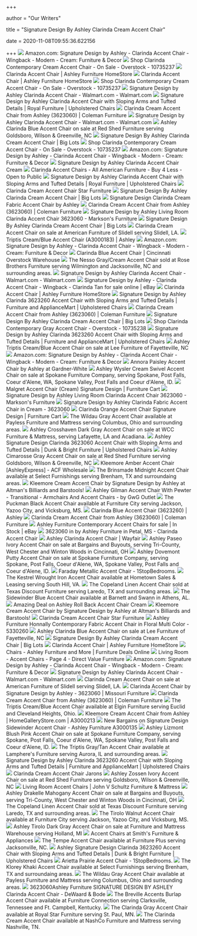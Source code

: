 +++
        
author = "Our Writers"
        
title = "Signature Design By Ashley Clarinda Cream Accent Chair"
        
date = 2020-11-08T09:55:36.622156
        
+++
[ ![](https://images-na.ssl-images-amazon.com/images/I/61Bh901EoYL._AC_SL1000_.jpg)](https://images-na.ssl-images-amazon.com/images/I/61Bh901EoYL._AC_SL1000_.jpg) Amazon.com: Signature Design by Ashley - Clarinda Accent Chair - Wingback -  Modern - Cream: Furniture & Decor
[ ![](https://ak1.ostkcdn.com/images/products/10735237/Signature-Design-by-Ashley-Clarinda-Cream-Accent-Chair-e2c67614-e6ac-4a6b-96be-73fbd6c4269f.jpg)](https://ak1.ostkcdn.com/images/products/10735237/Signature-Design-by-Ashley-Clarinda-Cream-Accent-Chair-e2c67614-e6ac-4a6b-96be-73fbd6c4269f.jpg) Shop Clarinda Contemporary Cream Accent Chair - On Sale - Overstock -  10735237
[ ![](https://ashleyfurniture.scene7.com/is/image/AshleyFurniture/36230-60-HEAD-ON-SW-QL?$AFHS-PDP-Main$)](https://ashleyfurniture.scene7.com/is/image/AshleyFurniture/36230-60-HEAD-ON-SW-QL?$AFHS-PDP-Main$) Clarinda Accent Chair | Ashley Furniture HomeStore
[ ![](https://ashleyfurniture.scene7.com/is/image/AshleyFurniture/36230-60-DETAIL-A-QL?$AFHS-Grid-1X$)](https://ashleyfurniture.scene7.com/is/image/AshleyFurniture/36230-60-DETAIL-A-QL?$AFHS-Grid-1X$) Clarinda Accent Chair | Ashley Furniture HomeStore
[ ![](https://ak1.ostkcdn.com/images/products/10735237/Signature-Design-by-Ashley-Clarinda-Cream-Accent-Chair-e766e10b-5736-4a78-af88-cd2ae8b166e5_600.jpg?impolicy=medium)](https://ak1.ostkcdn.com/images/products/10735237/Signature-Design-by-Ashley-Clarinda-Cream-Accent-Chair-e766e10b-5736-4a78-af88-cd2ae8b166e5_600.jpg?impolicy=medium) Shop Clarinda Contemporary Cream Accent Chair - On Sale - Overstock -  10735237
[ ![](https://i5.walmartimages.com/asr/a0e46e75-e8bd-484b-8f7a-64663937f9a9_1.85e6cefcfb4b6715569ecdba4a35abb1.jpeg)](https://i5.walmartimages.com/asr/a0e46e75-e8bd-484b-8f7a-64663937f9a9_1.85e6cefcfb4b6715569ecdba4a35abb1.jpeg) Signature Design by Ashley Clarinda Accent Chair - Walmart.com - Walmart.com
[ ![](https://imageresizer.furnituredealer.net/img/remote/images.furnituredealer.net/img/products%2Fsignature_design_by_ashley%2Fcolor%2Fclarinda_3623260-b1.jpg?width=1024&height=768&scale=both&trim.threshold=50&trim.percentpadding=10)](https://imageresizer.furnituredealer.net/img/remote/images.furnituredealer.net/img/products%2Fsignature_design_by_ashley%2Fcolor%2Fclarinda_3623260-b1.jpg?width=1024&height=768&scale=both&trim.threshold=50&trim.percentpadding=10) Signature Design by Ashley Clarinda Accent Chair with Sloping Arms and  Tufted Details | Royal Furniture | Upholstered Chairs
[ ![](https://d9dvmj2a7k2dc.cloudfront.net/catalog/product/cache/1/image/731x481/17f82f742ffe127f42dca9de82fb58b1/3/6/3623060-clarinda-dim_ashley2019_1.jpg)](https://d9dvmj2a7k2dc.cloudfront.net/catalog/product/cache/1/image/731x481/17f82f742ffe127f42dca9de82fb58b1/3/6/3623060-clarinda-dim_ashley2019_1.jpg) Clarinda Cream Accent Chair from Ashley (3623060) | Coleman Furniture
[ ![](https://i5.walmartimages.com/asr/f46a6e50-9e2a-433d-87bd-8ef570f1ef97_1.8ad7841a8fcf5bd79d9d1ab5ff07cab2.jpeg)](https://i5.walmartimages.com/asr/f46a6e50-9e2a-433d-87bd-8ef570f1ef97_1.8ad7841a8fcf5bd79d9d1ab5ff07cab2.jpeg) Signature Design by Ashley Clarinda Accent Chair - Walmart.com - Walmart.com
[ ![](https://cdn11.bigcommerce.com/s-ziua3409ib/products/2124/images/4109/36232-60__68723.1511415441.500.750.jpg?c=2)](https://cdn11.bigcommerce.com/s-ziua3409ib/products/2124/images/4109/36232-60__68723.1511415441.500.750.jpg?c=2) Ashley Clarinda Blue Accent Chair on sale at Red Shed Furniture serving  Goldsboro, Wilson & Greenville, NC
[ ![](https://images.biglots.com/Clarinda+Orange+Accent+Chair+Lifestyle?set=imageURL%5B%2Fimages%2Fproduct%2F10%2F810363119-1.jpg%5D,env%5Bprod%5D,nocache%5Btrue%5D,ver%5B1%5D,profile%5Bpdp_main_med%5D&call=url%5Bfile:biglots/product.chain%5D)](https://images.biglots.com/Clarinda+Orange+Accent+Chair+Lifestyle?set=imageURL%5B%2Fimages%2Fproduct%2F10%2F810363119-1.jpg%5D,env%5Bprod%5D,nocache%5Btrue%5D,ver%5B1%5D,profile%5Bpdp_main_med%5D&call=url%5Bfile:biglots/product.chain%5D) Signature Design By Ashley Clarinda Cream Accent Chair | Big Lots
[ ![](https://ak1.ostkcdn.com/images/products/10735237/Signature-Design-by-Ashley-Clarinda-Cream-Accent-Chair-5dc771bc-8517-49b1-b1f3-f7e360ff1185.jpg)](https://ak1.ostkcdn.com/images/products/10735237/Signature-Design-by-Ashley-Clarinda-Cream-Accent-Chair-5dc771bc-8517-49b1-b1f3-f7e360ff1185.jpg) Shop Clarinda Contemporary Cream Accent Chair - On Sale - Overstock -  10735237
[ ![](https://m.media-amazon.com/images/S/aplus-media/vc/8ffb4b5d-cdc1-4ae2-927b-0aa9f67c5fb0._SR970,300_.jpg)](https://m.media-amazon.com/images/S/aplus-media/vc/8ffb4b5d-cdc1-4ae2-927b-0aa9f67c5fb0._SR970,300_.jpg) Amazon.com: Signature Design by Ashley - Clarinda Accent Chair - Wingback -  Modern - Cream: Furniture & Decor
[ ![](https://c.shld.net/rpx/i/s/pi/mp/10158687/prod_8907266332?src=https%3A%2F%2Fav.cwa.sellercloud.com%2Fimages%2Fproducts%2F3623060%2F1015b589-3c8b-4f86-ad8b-eb4a80ecb11f.jpg&d=4ff709032a71dc8e2f99c9941ec9b11ebb1f458d&hei=333&wid=333&op_sharpen=1)](https://c.shld.net/rpx/i/s/pi/mp/10158687/prod_8907266332?src=https%3A%2F%2Fav.cwa.sellercloud.com%2Fimages%2Fproducts%2F3623060%2F1015b589-3c8b-4f86-ad8b-eb4a80ecb11f.jpg&d=4ff709032a71dc8e2f99c9941ec9b11ebb1f458d&hei=333&wid=333&op_sharpen=1) Signature Design by Ashley Clarinda Accent Chair Cream
[ ![](https://allamericanfurniturelakeland.com/wp-content/uploads/2015/09/362-CHAIRS-GRP-B-e1442938753195.jpg)](https://allamericanfurniturelakeland.com/wp-content/uploads/2015/09/362-CHAIRS-GRP-B-e1442938753195.jpg) Clarinda Accent Chairs - All American Furniture - Buy 4 Less - Open to  Public
[ ![](https://imageresizer.furnituredealer.net/img/remote/images.furnituredealer.net/img/products%2Fsignature_design_by_ashley%2Fcolor%2Fclarinda_3623260-b7.jpg?width=1024&height=768&scale=both&trim.threshold=50&trim.percentpadding=10)](https://imageresizer.furnituredealer.net/img/remote/images.furnituredealer.net/img/products%2Fsignature_design_by_ashley%2Fcolor%2Fclarinda_3623260-b7.jpg?width=1024&height=768&scale=both&trim.threshold=50&trim.percentpadding=10) Signature Design by Ashley Clarinda Accent Chair with Sloping Arms and  Tufted Details | Royal Furniture | Upholstered Chairs
[ ![](https://d1b345hdk9ukjq.cloudfront.net/product/ashley/images/36230-60-HEAD-ON-SW-QL.jpg)](https://d1b345hdk9ukjq.cloudfront.net/product/ashley/images/36230-60-HEAD-ON-SW-QL.jpg) Clarinda Cream Accent Chair Star Furniture
[ ![](https://images.biglots.com/Degas+Tufted+Accent+Chair?set=imageURL%5B%2Fimages%2Fproduct%2F137%2F810495201.jpg%5D,env%5Bprod%5D,nocache%5Btrue%5D,ver%5B1%5D,profile%5Bpdp_main_med%5D&call=url%5Bfile:biglots/product.chain%5D)](https://images.biglots.com/Degas+Tufted+Accent+Chair?set=imageURL%5B%2Fimages%2Fproduct%2F137%2F810495201.jpg%5D,env%5Bprod%5D,nocache%5Btrue%5D,ver%5B1%5D,profile%5Bpdp_main_med%5D&call=url%5Bfile:biglots/product.chain%5D) Signature Design By Ashley Clarinda Cream Accent Chair | Big Lots
[ ![](https://sep.yimg.com/ca/I/yhst-140356018263620_2617_35719516029)](https://sep.yimg.com/ca/I/yhst-140356018263620_2617_35719516029) Signature Design Clarinda Cream Fabric Accent Chair by Ashley
[ ![](https://d9dvmj2a7k2dc.cloudfront.net/catalog/product/cache/1/small_image/263x/9df78eab33525d08d6e5fb8d27136e95/a/3/a3000231-head-on-sw_asl20201.jpg)](https://d9dvmj2a7k2dc.cloudfront.net/catalog/product/cache/1/small_image/263x/9df78eab33525d08d6e5fb8d27136e95/a/3/a3000231-head-on-sw_asl20201.jpg) Clarinda Cream Accent Chair from Ashley (3623060) | Coleman Furniture
[ ![](https://images2.imgix.net/p4dbimg/523/images/3623060-clarinda-dim.jpg?trim=color&trimcolor=FFFFFF&trimtol=5&w=1024&h=768&fm=pjpg&auto=format)](https://images2.imgix.net/p4dbimg/523/images/3623060-clarinda-dim.jpg?trim=color&trimcolor=FFFFFF&trimtol=5&w=1024&h=768&fm=pjpg&auto=format) Signature Design by Ashley Living Room Clarinda Accent Chair 3623060 -  Markson's Furniture
[ ![](https://res.cloudinary.com/powerreviews/image/upload/c_fill,d_portal-no-product-image_ttlfpi.svg,f_auto,g_auto,h_400,q_auto,w_auto,z_0.5/d_portal-no-product-image_ttlfpi.svg/prod/hsuq3mpxj3anivc865bg)](https://res.cloudinary.com/powerreviews/image/upload/c_fill,d_portal-no-product-image_ttlfpi.svg,f_auto,g_auto,h_400,q_auto,w_auto,z_0.5/d_portal-no-product-image_ttlfpi.svg/prod/hsuq3mpxj3anivc865bg) Signature Design By Ashley Clarinda Cream Accent Chair | Big Lots
[ ![](https://cdn11.bigcommerce.com/s-62pj8wypcl/images/stencil/500x659/products/9000/26139/jpg__39898.1594139243.jpg?c=1)](https://cdn11.bigcommerce.com/s-62pj8wypcl/images/stencil/500x659/products/9000/26139/jpg__39898.1594139243.jpg?c=1) Clarinda Cream Accent Chair on sale at American Furniture of Slidell  serving Slidell, LA.
[ ![](https://cdn11.bigcommerce.com/s-vspc5f/images/stencil/1280x1280/products/33820/91724/A3000183-SW__22687.1568834091.jpg?c=2)](https://cdn11.bigcommerce.com/s-vspc5f/images/stencil/1280x1280/products/33820/91724/A3000183-SW__22687.1568834091.jpg?c=2) Triptis Cream/Blue Accent Chair (A3000183) | Ashley
[ ![](https://m.media-amazon.com/images/I/91y1nJQds0L._AC_UL400_.jpg)](https://m.media-amazon.com/images/I/91y1nJQds0L._AC_UL400_.jpg) Amazon.com: Signature Design by Ashley - Clarinda Accent Chair - Wingback -  Modern - Cream: Furniture & Decor
[ ![](https://cincinnatioverstockwarehouse.com/wp-content/uploads/2019/08/AF-3623260-2.jpg)](https://cincinnatioverstockwarehouse.com/wp-content/uploads/2019/08/AF-3623260-2.jpg) Clarinda Blue Accent Chair | Cincinnati Overstock Warehouse
[ ![](https://cdn11.bigcommerce.com/s-62qmv5/images/stencil/1280x1280/products/9236/17965/jpg__47715.1539753848.jpg?c=2)](https://cdn11.bigcommerce.com/s-62qmv5/images/stencil/1280x1280/products/9236/17965/jpg__47715.1539753848.jpg?c=2) The Nesso Gray/Cream Accent Chair sold at Rose Brothers Furniture serving  Wilmington and Jacksonville, NC and surrounding areas.
[ ![](https://i5.walmartimages.com/dfw/6e29e393-b849/k2-_804b2130-9c92-4a31-a276-e8ced267c90e.v1.jpg)](https://i5.walmartimages.com/dfw/6e29e393-b849/k2-_804b2130-9c92-4a31-a276-e8ced267c90e.v1.jpg) Signature Design by Ashley Clarinda Accent Chair - Walmart.com - Walmart.com
[ ![](https://i.ebayimg.com/images/g/460AAOSwihlc8Rw6/s-l1600.jpg)](https://i.ebayimg.com/images/g/460AAOSwihlc8Rw6/s-l1600.jpg) Signature Design by Ashley - Clarinda Accent Chair - Wingback - Clarinda  Tan for sale online | eBay
[ ![](https://ashleyfurniture.scene7.com/is/image/AshleyFurniture/36230-SWATCH-BODY-A-500?$AFHS-PDP-Main$)](https://ashleyfurniture.scene7.com/is/image/AshleyFurniture/36230-SWATCH-BODY-A-500?$AFHS-PDP-Main$) Clarinda Accent Chair | Ashley Furniture HomeStore
[ ![](https://imageresizer.furnituredealer.net/img/remote/images.furnituredealer.net/img/products%2Fsignature_design_by_ashley%2Fcolor%2Fclarinda_3623260-b5.jpg?width=878&height=600&scale=both&trim.threshold=80)](https://imageresizer.furnituredealer.net/img/remote/images.furnituredealer.net/img/products%2Fsignature_design_by_ashley%2Fcolor%2Fclarinda_3623260-b5.jpg?width=878&height=600&scale=both&trim.threshold=80) Signature Design by Ashley Clarinda 3623260 Accent Chair with Sloping Arms  and Tufted Details | Furniture and ApplianceMart | Upholstered Chairs
[ ![](https://d9dvmj2a7k2dc.cloudfront.net/catalog/product/cache/1/small_image/263x/9df78eab33525d08d6e5fb8d27136e95/c/a/cabt-51b-087p_prm_1_fou20191_1.jpg)](https://d9dvmj2a7k2dc.cloudfront.net/catalog/product/cache/1/small_image/263x/9df78eab33525d08d6e5fb8d27136e95/c/a/cabt-51b-087p_prm_1_fou20191_1.jpg) Clarinda Cream Accent Chair from Ashley (3623060) | Coleman Furniture
[ ![](https://res.cloudinary.com/powerreviews/image/upload/c_fill,d_portal-no-product-image_ttlfpi.svg,f_auto,g_auto,h_400,q_auto,w_auto,z_0.5/d_portal-no-product-image_ttlfpi.svg/prod/lknfebtpfgxe6tlpbcx3)](https://res.cloudinary.com/powerreviews/image/upload/c_fill,d_portal-no-product-image_ttlfpi.svg,f_auto,g_auto,h_400,q_auto,w_auto,z_0.5/d_portal-no-product-image_ttlfpi.svg/prod/lknfebtpfgxe6tlpbcx3) Signature Design By Ashley Clarinda Cream Accent Chair | Big Lots
[ ![](https://ak1.ostkcdn.com/images/products/10735238/Signature-Design-by-Ashley-Clarinda-Gray-Accent-Chair-b0bacbd1-a62a-44ae-81a0-9f9aef197e08.jpg)](https://ak1.ostkcdn.com/images/products/10735238/Signature-Design-by-Ashley-Clarinda-Gray-Accent-Chair-b0bacbd1-a62a-44ae-81a0-9f9aef197e08.jpg) Shop Clarinda Contemporary Gray Accent Chair - Overstock - 10735238
[ ![](https://imageresizer.furnituredealer.net/img/remote/images.furnituredealer.net/img/products%2Fsignature_design_by_ashley%2Fcolor%2Fclarinda_3623260-b7.jpg?width=878&height=600&scale=both&trim.threshold=80)](https://imageresizer.furnituredealer.net/img/remote/images.furnituredealer.net/img/products%2Fsignature_design_by_ashley%2Fcolor%2Fclarinda_3623260-b7.jpg?width=878&height=600&scale=both&trim.threshold=80) Signature Design by Ashley Clarinda 3623260 Accent Chair with Sloping Arms  and Tufted Details | Furniture and ApplianceMart | Upholstered Chairs
[ ![](https://cdn11.bigcommerce.com/s-t74u9kz9nq/images/stencil/1280x1280/products/24059/63260/jpg__14035.1572363683.jpg?c=2)](https://cdn11.bigcommerce.com/s-t74u9kz9nq/images/stencil/1280x1280/products/24059/63260/jpg__14035.1572363683.jpg?c=2) Ashley Triptis Cream/Blue Accent Chair on sale at Lee Furniture of  Fayetteville, NC
[ ![](https://m.media-amazon.com/images/I/81ZgtfLA4oL._AC_UL400_.jpg)](https://m.media-amazon.com/images/I/81ZgtfLA4oL._AC_UL400_.jpg) Amazon.com: Signature Design by Ashley - Clarinda Accent Chair - Wingback -  Modern - Cream: Furniture & Decor
[ ![](https://gw-product.s3.amazonaws.com/51001_1200x800.jpg)](https://gw-product.s3.amazonaws.com/51001_1200x800.jpg) Annora Paisley Accent Chair by Ashley at Gardner-White
[ ![](https://cdn11.bigcommerce.com/s-efw6x9ja5c/images/stencil/1280x1280/products/33224/79053/jpg__26924.1589821830.jpg?c=2)](https://cdn11.bigcommerce.com/s-efw6x9ja5c/images/stencil/1280x1280/products/33224/79053/jpg__26924.1589821830.jpg?c=2) Ashley Wysler Cream Swivel Accent Chair on sale at Spokane Furniture  Company, serving Spokane, Post Falls, Coeur d'Alene, WA, Spokane Valley,  Post Falls and Coeur d'Alene, ID.
[ ![](https://smhttp-ssl-77687.nexcesscdn.net/media/catalog/product/A/3/A3000101-chair-1.jpg)](https://smhttp-ssl-77687.nexcesscdn.net/media/catalog/product/A/3/A3000101-chair-1.jpg) Malgret Accent Chair (Cream) Signature Design | Furniture Cart
[ ![](https://images2.imgix.net/p4dbimg/523/images/36230-swatch-body-a-500.jpg?trim=color&trimcolor=FFFFFF&trimtol=5&w=1024&h=768&fm=pjpg&auto=format)](https://images2.imgix.net/p4dbimg/523/images/36230-swatch-body-a-500.jpg?trim=color&trimcolor=FFFFFF&trimtol=5&w=1024&h=768&fm=pjpg&auto=format) Signature Design by Ashley Living Room Clarinda Accent Chair 3623060 -  Markson's Furniture
[ ![](https://media.cymaxstores.com/Images/3906/521818-SM.jpg)](https://media.cymaxstores.com/Images/3906/521818-SM.jpg) Signature Design by Ashley Clarinda Fabric Accent Chair in Cream - 3623060
[ ![](https://smhttp-ssl-77687.nexcesscdn.net/media/catalog/product/3/6/3623160-chair-2.jpg)](https://smhttp-ssl-77687.nexcesscdn.net/media/catalog/product/3/6/3623160-chair-2.jpg) Clarinda Orange Accent Chair Signature Design | Furniture Cart
[ ![](https://cdn11.bigcommerce.com/s-eesos7vfh6/images/stencil/1280x1280/products/18073/36009/jpg__00469.1530804469.jpg?c=2)](https://cdn11.bigcommerce.com/s-eesos7vfh6/images/stencil/1280x1280/products/18073/36009/jpg__00469.1530804469.jpg?c=2) The Wildau Gray Accent Chair available at Payless Furniture and Mattress  serving Columbus, Ohio and surrounding areas.
[ ![](https://cdn11.bigcommerce.com/s-yvd7ivo5m8/images/stencil/2000x2000/products/6517/1860/A3000040__60063__92878.1579205732.jpg?c=1)](https://cdn11.bigcommerce.com/s-yvd7ivo5m8/images/stencil/2000x2000/products/6517/1860/A3000040__60063__92878.1579205732.jpg?c=1) Ashley Crosshaven Dark Gray Accent Chair on sale at WCC Furniture &  Mattress, serving Lafayette, LA and Acadiana.
[ ![](https://images.furnituredealer.net/img/fabrics%2Fsignature_design_by_ashley%2Fclarinda-cream-s.jpg)](https://images.furnituredealer.net/img/fabrics%2Fsignature_design_by_ashley%2Fclarinda-cream-s.jpg) Ashley Signature Design Clarinda 3623060 Accent Chair with Sloping Arms and  Tufted Details | Dunk & Bright Furniture | Upholstered Chairs
[ ![](https://cdn11.bigcommerce.com/s-ziua3409ib/images/stencil/1280x1280/products/11261/23756/jpg__73707.1533255316.jpg?c=2)](https://cdn11.bigcommerce.com/s-ziua3409ib/images/stencil/1280x1280/products/11261/23756/jpg__73707.1533255316.jpg?c=2) Ashley Cimarosse Gray Accent Chair on sale at Red Shed Furniture serving  Goldsboro, Wilson & Greenville, NC
[ ![](https://cdn11.bigcommerce.com/s-9kuy4b5cao/images/stencil/1280x1280/products/29826/67243/jpg__46180.1569858854.jpg?c=2)](https://cdn11.bigcommerce.com/s-9kuy4b5cao/images/stencil/1280x1280/products/29826/67243/jpg__46180.1569858854.jpg?c=2) Kleemore Amber Accent Chair [AshleyExpress] - ACF Wholesale
[ ![](https://cdn11.bigcommerce.com/s-dqbg439uw9/images/stencil/1280x1280/products/11052/24343/jpg__09359.1563469368.jpg?c=2)](https://cdn11.bigcommerce.com/s-dqbg439uw9/images/stencil/1280x1280/products/11052/24343/jpg__09359.1563469368.jpg?c=2) The Brinsmade Midnight Accent Chair available at Select Furnishings serving  Brenham, TX and surroundaing areas.
[ ![](https://cdn11.bigcommerce.com/s-c7ab7jb9oz/images/stencil/500x659/products/23120/56549/jpg__15560.1594050705.jpg?c=2)](https://cdn11.bigcommerce.com/s-c7ab7jb9oz/images/stencil/500x659/products/23120/56549/jpg__15560.1594050705.jpg?c=2) Kleemore Cream Accent Chair by Signature Design by Ashley at Altman's  Billiards and Barstools!
[ ![](https://st.hzcdn.com/simgs/2141f76d0a68f27d_9-7885/home-design.jpg)](https://st.hzcdn.com/simgs/2141f76d0a68f27d_9-7885/home-design.jpg) Ashley Gilman Accent Chair With Pewter - Transitional - Armchairs And Accent  Chairs - by GwG Outlet
[ ![](https://cdn11.bigcommerce.com/s-quzkd1v4eo/images/stencil/500x659/products/8150/18556/jpg__22050.1576713505.jpg?c=2)](https://cdn11.bigcommerce.com/s-quzkd1v4eo/images/stencil/500x659/products/8150/18556/jpg__22050.1576713505.jpg?c=2) The Puckman Black Accent Chair available at Furniture City serving Jackson,  Yazoo City, and Vicksburg, MS.
[ ![](https://cdn11.bigcommerce.com/s-vspc5f/images/stencil/500x659/products/34166/91117/17801-42__58320.1568830566.jpg?c=2)](https://cdn11.bigcommerce.com/s-vspc5f/images/stencil/500x659/products/34166/91117/17801-42__58320.1568830566.jpg?c=2) Clarinda Blue Accent Chair (3623260) | Ashley
[ ![](https://d9dvmj2a7k2dc.cloudfront.net/catalog/product/cache/1/small_image/263x/9df78eab33525d08d6e5fb8d27136e95/c/p/cpnd371_sof20201.jpg)](https://d9dvmj2a7k2dc.cloudfront.net/catalog/product/cache/1/small_image/263x/9df78eab33525d08d6e5fb8d27136e95/c/p/cpnd371_sof20201.jpg) Clarinda Cream Accent Chair from Ashley (3623060) | Coleman Furniture
[ ![](https://i.ebayimg.com/thumbs/images/g/6LMAAOSwa3tfFR8n/s-l225.jpg)](https://i.ebayimg.com/thumbs/images/g/6LMAAOSwa3tfFR8n/s-l225.jpg) Ashley Furniture Contemporary Accent Chairs for sale | In Stock | eBay
[ ![](https://images.webfronts.com/cache/frhopqodjfsf.jpg?imgeng=/w_500/h_500/m_letterbox_ffffff_100)](https://images.webfronts.com/cache/frhopqodjfsf.jpg?imgeng=/w_500/h_500/m_letterbox_ffffff_100) 3623060 in by Ashley Furniture in Petal, MS - Clarinda Accent Chair
[ ![](https://secure.img1-fg.wfcdn.com/im/16661795/resize-h600-w600%5Ecompr-r85/9116/91167260/Clarinda+Barrel+Chair+%28Set+of+2%29.jpg)](https://secure.img1-fg.wfcdn.com/im/16661795/resize-h600-w600%5Ecompr-r85/9116/91167260/Clarinda+Barrel+Chair+%28Set+of+2%29.jpg) Ashley Clarinda Accent Chair | Wayfair
[ ![](https://cdn11.bigcommerce.com/s-vxysi4y4go/images/stencil/1280x1280/products/20316/64446/jpg__56388.1587190092.jpg?c=2)](https://cdn11.bigcommerce.com/s-vxysi4y4go/images/stencil/1280x1280/products/20316/64446/jpg__56388.1587190092.jpg?c=2) Ashley Paseo Ivory Accent Chair on sale at Bargains and Buyouts, serving  Tri-County, West Chester and Winton Woods in Cincinnati, OH
[ ![](https://cdn11.bigcommerce.com/s-efw6x9ja5c/images/stencil/1280x1280/products/34558/81631/jpg__45841.1597080140.jpg?c=2)](https://cdn11.bigcommerce.com/s-efw6x9ja5c/images/stencil/1280x1280/products/34558/81631/jpg__45841.1597080140.jpg?c=2) Ashley Dovemont Putty Accent Chair on sale at Spokane Furniture Company,  serving Spokane, Post Falls, Coeur d'Alene, WA, Spokane Valley, Post Falls  and Coeur d'Alene, ID.
[ ![](https://cdn.1stopbedrooms.com/media/catalog/product/cache/1/image/1000x/667cc8115599233893af4c0b7918c94e/2/9/29401-21_1.jpg)](https://cdn.1stopbedrooms.com/media/catalog/product/cache/1/image/1000x/667cc8115599233893af4c0b7918c94e/2/9/29401-21_1.jpg) Faraday Metallic Accent Chair - 1StopBedrooms.
[ ![](https://cdn11.bigcommerce.com/s-e5jt5marve/images/stencil/1280x1280/products/9661/21985/jpg__93473.1561088690.jpg?c=2)](https://cdn11.bigcommerce.com/s-e5jt5marve/images/stencil/1280x1280/products/9661/21985/jpg__93473.1561088690.jpg?c=2) The Kestrel Wrought Iron Accent Chair available at Hometown Sales & Leasing  serving South Hill, VA.
[ ![](https://cdn11.bigcommerce.com/s-9r6s3l1v71/images/stencil/1280x1280/products/6251/13229/A3000021-SW__89027.1513194831.jpg?c=2)](https://cdn11.bigcommerce.com/s-9r6s3l1v71/images/stencil/1280x1280/products/6251/13229/A3000021-SW__89027.1513194831.jpg?c=2) The Copeland Linen Accent Chair sold at Texas Discount Furniture serving  Laredo, TX and surrounding areas.
[ ![](https://cdn11.bigcommerce.com/s-czv1lw21yx/images/stencil/1280x1280/products/13811/32985/jpg__70692.1561038669.jpg?c=2&imbypass=on)](https://cdn11.bigcommerce.com/s-czv1lw21yx/images/stencil/1280x1280/products/13811/32985/jpg__70692.1561038669.jpg?c=2&imbypass=on) The Sidewinder Blue Accent Chair available at Barnett and Swann in Athens,  AL.
[ ![](https://images.prod.meredith.com/product/1a5b905ec0b53fe57f13aea8b020f121/1510556099102/l/accent-chairs-jla-home-cream-ivory)](https://images.prod.meredith.com/product/1a5b905ec0b53fe57f13aea8b020f121/1510556099102/l/accent-chairs-jla-home-cream-ivory) Amazing Deal on Ashley Roll Back Accent Chair Cream
[ ![](https://cdn11.bigcommerce.com/s-c7ab7jb9oz/images/stencil/500x659/products/23120/56548/jpg__15848.1594050705.jpg?c=2)](https://cdn11.bigcommerce.com/s-c7ab7jb9oz/images/stencil/500x659/products/23120/56548/jpg__15848.1594050705.jpg?c=2) Kleemore Cream Accent Chair by Signature Design by Ashley at Altman's  Billiards and Barstools!
[ ![](https://d1b345hdk9ukjq.cloudfront.net/product/ashley/images/36230-SWATCH-BODY-A-500.jpg)](https://d1b345hdk9ukjq.cloudfront.net/product/ashley/images/36230-SWATCH-BODY-A-500.jpg) Clarinda Cream Accent Chair Star Furniture
[ ![](https://media.cymaxstores.com/Images/3906/551918-L.jpg)](https://media.cymaxstores.com/Images/3906/551918-L.jpg) Ashley Furniture Honnally Contemporary Fabric Accent Chair in Floral Multi  Color - 5330260
[ ![](https://cdn11.bigcommerce.com/s-t74u9kz9nq/images/stencil/500x659/products/26383/74203/jpg__68528.1598462093.jpg?c=2)](https://cdn11.bigcommerce.com/s-t74u9kz9nq/images/stencil/500x659/products/26383/74203/jpg__68528.1598462093.jpg?c=2) Ashley Clarinda Blue Accent Chair on sale at Lee Furniture of Fayetteville,  NC
[ ![](https://images.biglots.com/Triptis+Cream+%26+Blue+Stripe+Armless+Accent+Chair?set=imageURL%5B%2Fimages%2Fproduct%2F44%2F810458253.jpg%5D,env%5Bprod%5D,nocache%5Btrue%5D,ver%5B1%5D,profile%5Bpdp_main_med%5D&call=url%5Bfile:biglots/product.chain%5D)](https://images.biglots.com/Triptis+Cream+%26+Blue+Stripe+Armless+Accent+Chair?set=imageURL%5B%2Fimages%2Fproduct%2F44%2F810458253.jpg%5D,env%5Bprod%5D,nocache%5Btrue%5D,ver%5B1%5D,profile%5Bpdp_main_med%5D&call=url%5Bfile:biglots/product.chain%5D) Signature Design By Ashley Clarinda Cream Accent Chair | Big Lots
[ ![](https://wac.edgecastcdn.net/001A39/prod/media/FHMinf1LLoFo8hRsite/TTIMPORTER_1557166818867_PZ320.jpg)](https://wac.edgecastcdn.net/001A39/prod/media/FHMinf1LLoFo8hRsite/TTIMPORTER_1557166818867_PZ320.jpg) Clarinda Accent Chair | Ashley Furniture HomeStore
[ ![](https://furnituredeals.com/images/thumbs/0017673_wysler-swivel-accent-chair_222.jpeg)](https://furnituredeals.com/images/thumbs/0017673_wysler-swivel-accent-chair_222.jpeg) Chairs - Ashley Furniture and More | Furniture Deals Online
[ ![](https://cdn11.bigcommerce.com/s-8invo1rra2/images/stencil/500x659/products/4928/11689/jpg__18083__23718.1581707859.jpg?c=2)](https://cdn11.bigcommerce.com/s-8invo1rra2/images/stencil/500x659/products/4928/11689/jpg__18083__23718.1581707859.jpg?c=2) Living Room - Accent Chairs - Page 4 - Direct Value Furniture
[ ![](https://m.media-amazon.com/images/I/91Jue6A1IJL._AC_UL400_.jpg)](https://m.media-amazon.com/images/I/91Jue6A1IJL._AC_UL400_.jpg) Amazon.com: Signature Design by Ashley - Clarinda Accent Chair - Wingback -  Modern - Cream: Furniture & Decor
[ ![](https://i5.walmartimages.com/dfw/6e29e393-a3ec/k2-_bb456e54-10b6-462c-bb27-25da6f279ca5.v1.jpg)](https://i5.walmartimages.com/dfw/6e29e393-a3ec/k2-_bb456e54-10b6-462c-bb27-25da6f279ca5.v1.jpg) Signature Design by Ashley Clarinda Accent Chair - Walmart.com - Walmart.com
[ ![](https://cdn11.bigcommerce.com/s-62pj8wypcl/images/stencil/500x659/products/4449/11913/jpg__66083.1573807126.jpg?c=1)](https://cdn11.bigcommerce.com/s-62pj8wypcl/images/stencil/500x659/products/4449/11913/jpg__66083.1573807126.jpg?c=1) Clarinda Cream Accent Chair on sale at American Furniture of Slidell  serving Slidell, LA.
[ ![](https://cdn.knorrweb.com/signature-design-by-ashley-new/36230-swatch-body-a-500.jpg)](https://cdn.knorrweb.com/signature-design-by-ashley-new/36230-swatch-body-a-500.jpg) Clarinda Accent Chair by Signature Design by Ashley - 3623060 | Missouri  Furniture
[ ![](https://d9dvmj2a7k2dc.cloudfront.net/catalog/product/cache/1/small_image/263x/9df78eab33525d08d6e5fb8d27136e95/3/8/3882cb361b0d46b5931791678f3b6eaa_hoe20191.jpg)](https://d9dvmj2a7k2dc.cloudfront.net/catalog/product/cache/1/small_image/263x/9df78eab33525d08d6e5fb8d27136e95/3/8/3882cb361b0d46b5931791678f3b6eaa_hoe20191.jpg) Clarinda Cream Accent Chair from Ashley (3623060) | Coleman Furniture
[ ![](https://cdn11.bigcommerce.com/s-xchrt0ls1o/images/stencil/1280x1280/products/15209/39816/jpg__97100.1572631751.jpg?c=2?imbypass=on)](https://cdn11.bigcommerce.com/s-xchrt0ls1o/images/stencil/1280x1280/products/15209/39816/jpg__97100.1572631751.jpg?c=2?imbypass=on) The Triptis Cream/Blue Accent Chair available at Elgin Furniture serving  Euclid and Cleveland Heights, Ohio.
[ ![](https://d9dvmj2a7k2dc.cloudfront.net/catalog/product/a/3/a3000213-sw_asl20191.jpg)](https://d9dvmj2a7k2dc.cloudfront.net/catalog/product/a/3/a3000213-sw_asl20191.jpg) Kleemore Cream Accent Chair from Ashley | HomeGalleryStore.com | A3000213
[ ![](https://images.prod.meredith.com/product/7c94b688b0cbe2ab5b690af1a6a35be0/1584525734367/l/signature-design-sidewinder-accent-chair-ashley-furniture-a3000135)](https://images.prod.meredith.com/product/7c94b688b0cbe2ab5b690af1a6a35be0/1584525734367/l/signature-design-sidewinder-accent-chair-ashley-furniture-a3000135) New Bargains on Signature Design Sidewinder Accent Chair - Ashley Furniture  A3000135
[ ![](https://cdn11.bigcommerce.com/s-efw6x9ja5c/images/stencil/1280x1280/products/28843/70107/jpg__56223.1574301546.jpg?c=2)](https://cdn11.bigcommerce.com/s-efw6x9ja5c/images/stencil/1280x1280/products/28843/70107/jpg__56223.1574301546.jpg?c=2) Ashley Lizmont Blush Pink Accent Chair on sale at Spokane Furniture  Company, serving Spokane, Post Falls, Coeur d'Alene, WA, Spokane Valley,  Post Falls and Coeur d'Alene, ID.
[ ![](https://cdn11.bigcommerce.com/s-lpdynbeozc/images/stencil/1280x1280/products/4532/9791/jpg__66890.1531500265.jpg?c=2)](https://cdn11.bigcommerce.com/s-lpdynbeozc/images/stencil/1280x1280/products/4532/9791/jpg__66890.1531500265.jpg?c=2) The Triptis Gray/Tan Accent Chair available at Lamphere's Furniture serving  Aurora, IL and surrounding areas.
[ ![](https://imageresizer.furnituredealer.net/img/remote/images.furnituredealer.net/img/products%2Fsignature_design_by_ashley%2Fcolor%2Fclarinda_3623260-b9.jpg?width=878&height=600&scale=both&trim.threshold=80)](https://imageresizer.furnituredealer.net/img/remote/images.furnituredealer.net/img/products%2Fsignature_design_by_ashley%2Fcolor%2Fclarinda_3623260-b9.jpg?width=878&height=600&scale=both&trim.threshold=80) Signature Design by Ashley Clarinda 3623260 Accent Chair with Sloping Arms  and Tufted Details | Furniture and ApplianceMart | Upholstered Chairs
[ ![](https://mfmd.rencdn.com/product/ashley/thumbnails/36230-SWATCH-BODY-A-500.jpg)](https://mfmd.rencdn.com/product/ashley/thumbnails/36230-SWATCH-BODY-A-500.jpg) Clarinda Cream Accent Chair Jarons
[ ![](https://cdn11.bigcommerce.com/s-ziua3409ib/products/9799/images/19289/jpg__67402.1528134990.500.750.jpg?c=2)](https://cdn11.bigcommerce.com/s-ziua3409ib/products/9799/images/19289/jpg__67402.1528134990.500.750.jpg?c=2) Ashley Zossen Ivory Accent Chair on sale at Red Shed Furniture serving  Goldsboro, Wilson & Greenville, NC
[ ![](https://cdn.avbportal.com/magento-media/catalog/product/3/0/30328b9e-6203-42a4-a60d-e9ffee11dff4.jpg?w=640)](https://cdn.avbportal.com/magento-media/catalog/product/3/0/30328b9e-6203-42a4-a60d-e9ffee11dff4.jpg?w=640) Living Room Accent Chairs | John V Schultz Furniture & Mattress
[ ![](https://cdn11.bigcommerce.com/s-vxysi4y4go/images/stencil/1280x1280/products/9744/64451/jpg__28739.1587190095.jpg?c=2)](https://cdn11.bigcommerce.com/s-vxysi4y4go/images/stencil/1280x1280/products/9744/64451/jpg__28739.1587190095.jpg?c=2) Ashley Drakelle Mahogany Accent Chair on sale at Bargains and Buyouts,  serving Tri-County, West Chester and Winton Woods in Cincinnati, OH
[ ![](https://cdn11.bigcommerce.com/s-9r6s3l1v71/images/stencil/1280x1280/products/6251/13228/A3000021__30280.1513194831.jpg?c=2)](https://cdn11.bigcommerce.com/s-9r6s3l1v71/images/stencil/1280x1280/products/6251/13228/A3000021__30280.1513194831.jpg?c=2) The Copeland Linen Accent Chair sold at Texas Discount Furniture serving  Laredo, TX and surrounding areas.
[ ![](https://cdn11.bigcommerce.com/s-quzkd1v4eo/images/stencil/1280x1280/products/5194/10253/jpg__14327.1543571099.jpg?c=2&imbypass=on)](https://cdn11.bigcommerce.com/s-quzkd1v4eo/images/stencil/1280x1280/products/5194/10253/jpg__14327.1543571099.jpg?c=2&imbypass=on) The Tirolo Walnut Accent Chair available at Furniture City serving Jackson,  Yazoo City, and Vicksburg, MS.
[ ![](https://cdn11.bigcommerce.com/s-xoeqrazieb/images/stencil/500x659/products/10286/21111/jpg__53206.1537991571.jpg?c=2)](https://cdn11.bigcommerce.com/s-xoeqrazieb/images/stencil/500x659/products/10286/21111/jpg__53206.1537991571.jpg?c=2) Ashley Tirolo Dark Gray Accent Chair on sale at Furniture and Mattress  Warehouse serving Holland, MI
[ ![](https://imgres.tailbase.com/rzdimg/prods/400/642879_1.jpg?235)](https://imgres.tailbase.com/rzdimg/prods/400/642879_1.jpg?235) Accent Chairs at Smith's Furniture & Appliances
[ ![](https://cdn11.bigcommerce.com/s-uf249sarls/images/stencil/1280x1280/products/6000/14092/1625-01__49971.1582031749.jpg?c=1)](https://cdn11.bigcommerce.com/s-uf249sarls/images/stencil/1280x1280/products/6000/14092/1625-01__49971.1582031749.jpg?c=1) The Tempe Accent Chair available at Furniture Plus serving Jacksonville, NC.
[ ![](https://images.furnituredealer.net/img/fabrics%2Fsignature_design_by_ashley%2Fclarinda-blue-s.jpg)](https://images.furnituredealer.net/img/fabrics%2Fsignature_design_by_ashley%2Fclarinda-blue-s.jpg) Ashley Signature Design Clarinda 3623260 Accent Chair with Sloping Arms and  Tufted Details | Dunk & Bright Furniture | Upholstered Chairs
[ ![](https://cdn.1stopbedrooms.com/media/catalog/product/cache/1/image/1000x/667cc8115599233893af4c0b7918c94e/8/7/87302-21.jpg)](https://cdn.1stopbedrooms.com/media/catalog/product/cache/1/image/1000x/667cc8115599233893af4c0b7918c94e/8/7/87302-21.jpg) Arietta Prairie Accent Chair - 1StopBedrooms.
[ ![](https://cdn11.bigcommerce.com/s-dqbg439uw9/images/stencil/1280x1280/products/3986/8425/36206-21__27452.1532674152.jpg?c=2)](https://cdn11.bigcommerce.com/s-dqbg439uw9/images/stencil/1280x1280/products/3986/8425/36206-21__27452.1532674152.jpg?c=2) The Klorey Khaki Accent Chair available at Select Furnishings serving  Brenham, TX and surroundaing areas.
[ ![](https://cdn11.bigcommerce.com/s-eesos7vfh6/images/stencil/1280x1280/products/18073/36010/jpg__13111.1530804469.jpg?c=2)](https://cdn11.bigcommerce.com/s-eesos7vfh6/images/stencil/1280x1280/products/18073/36010/jpg__13111.1530804469.jpg?c=2) The Wildau Gray Accent Chair available at Payless Furniture and Mattress  serving Columbus, Ohio and surrounding areas.
[ ![](https://www.specsserver.com/CACHE/FRHOPQODJFSF.JPG)](https://www.specsserver.com/CACHE/FRHOPQODJFSF.JPG) 3623060Ashley Furniture SIGNATURE DESIGN BY ASHLEY Clarinda Accent Chair -  DeWaard & Bode
[ ![](https://cdn11.bigcommerce.com/s-a1aqxosd6a/images/stencil/500x659/products/2688/5620/800XX-21__49595.1512634743.jpg?c=2)](https://cdn11.bigcommerce.com/s-a1aqxosd6a/images/stencil/500x659/products/2688/5620/800XX-21__49595.1512634743.jpg?c=2) The Breville Accents Burlap Accent Chair available at Furniture Connection  serving Clarksville, Tennessee and Ft. Campbell, Kentucky.
[ ![](https://cdn11.bigcommerce.com/s-5xxyja6dho/images/stencil/500x659/products/15128/40894/jpg__86541.1601998960.jpg?c=2)](https://cdn11.bigcommerce.com/s-5xxyja6dho/images/stencil/500x659/products/15128/40894/jpg__86541.1601998960.jpg?c=2) The Clarinda Gray Accent Chair available at Royal Star Furniture serving  St. Paul, MN.
[ ![](https://cdn11.bigcommerce.com/s-9uceq7kt0t/images/stencil/500x659/products/32066/88732/d297dc74-0e96-4652-bbb3-da3ea336d490__04487.1599748295.jpg?c=2)](https://cdn11.bigcommerce.com/s-9uceq7kt0t/images/stencil/500x659/products/32066/88732/d297dc74-0e96-4652-bbb3-da3ea336d490__04487.1599748295.jpg?c=2) The Clarinda Cream Accent Chair available at NashCo Furniture and Mattress  serving Nashville, TN.
